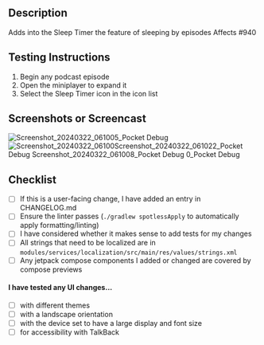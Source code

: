 ## Description
Adds into the Sleep Timer the feature of sleeping by episodes
Affects #940

## Testing Instructions
1. Begin any podcast episode
2. Open the miniplayer to expand it
3. Select the Sleep Timer icon in the icon list

## Screenshots or Screencast 
![Screenshot_20240322_061005_Pocket Debug](https://github.com/DaveHurley7/pocket-casts-android/assets/7275950/da885589-6782-4bf8-98db-09f5732ddad4)
![Screenshot_20240322_06100![Screenshot_20240322_061022_Pocket Debug](https://github.com/DaveHurley7/pocket-casts-android/assets/7275950/f3bc01a8-9771-4408-b063-9295b77b4848)
![Screenshot_20240322_061008_Pocket Debug](https://github.com/DaveHurley7/pocket-casts-android/assets/7275950/b70cee1f-5bf6-498c-a2f8-ad733a4124e0)
0_Pocket Debug](https://github.com/DaveHurley7/pocket-casts-android/assets/7275950/953d13cc-67a1-49d7-87e5-ce870f8e6017)


## Checklist
- [ ] If this is a user-facing change, I have added an entry in CHANGELOG.md
- [ ] Ensure the linter passes (`./gradlew spotlessApply` to automatically apply formatting/linting)
- [ ] I have considered whether it makes sense to add tests for my changes
- [ ] All strings that need to be localized are in `modules/services/localization/src/main/res/values/strings.xml`
- [ ] Any jetpack compose components I added or changed are covered by compose previews
 
#### I have tested any UI changes...
<!-- If this PR does not contain UI changes, ignore these items -->
- [ ] with different themes
- [ ] with a landscape orientation
- [ ] with the device set to have a large display and font size
- [ ] for accessibility with TalkBack
